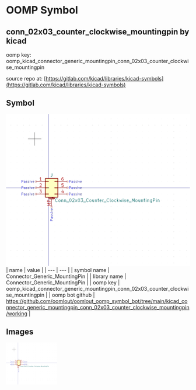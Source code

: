 # OOMP Symbol  
## conn_02x03_counter_clockwise_mountingpin  by kicad  
  
oomp key: oomp_kicad_connector_generic_mountingpin_conn_02x03_counter_clockwise_mountingpin  
  
source repo at: [https://gitlab.com/kicad/libraries/kicad-symbols](https://gitlab.com/kicad/libraries/kicad-symbols)  
## Symbol  
  
[![working.png](working_600.png)](working.png)  
| name | value | 
| --- | --- | 
| symbol name | Connector_Generic_MountingPin | 
| library name | Connector_Generic_MountingPin | 
| oomp key | oomp_kicad_connector_generic_mountingpin_conn_02x03_counter_clockwise_mountingpin | 
| oomp bot github | https://github.com/oomlout/oomlout_oomp_symbol_bot/tree/main/kicad_connector_generic_mountingpin_conn_02x03_counter_clockwise_mountingpin/working | 
## Images  
  
[![working.png](working_140.png)](working.png)  
